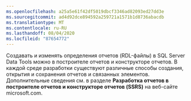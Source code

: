 ```yaml
---
ms.openlocfilehash: a25a5e61f42df5019dbcf3346ad82093ed27dd3e
ms.sourcegitcommit: ad4d92dce894592a259721a1571b1d8736abacdb
ms.translationtype: MT
ms.contentlocale: ru-RU
ms.lasthandoff: 08/04/2020
ms.locfileid: "87654772"
---
```

Создавать и изменять определения отчетов \(RDL-файлы\) в SQL Server Data Tools можно в построителе отчетов и конструкторе отчетов. В каждой среде разработки существуют различные способы создания, открытия и сохранения отчетов и связанных элементов. Дополнительные сведения см. в разделе **Разработка отчетов в построителе отчетов и конструкторе отчетов \(SSRS\)** на веб-сайте microsoft.com.
